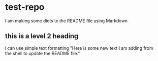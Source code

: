 # test-repo

I am making some diets to the README file using Markdown

## this is a level 2 heading

i can use simple text formatting
"Here is some new text I am adding from the shell to update the README file." 
